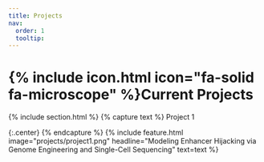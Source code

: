 ```yaml
---
title: Projects
nav:
  order: 1
  tooltip: 
---
```


# {% include icon.html icon="fa-solid fa-microscope" %}Current Projects
{% include section.html %}
{% capture text %} Project 1

{:.center} {% endcapture %}
{% include feature.html image="projects/project1.png" headline="Modeling Enhancer Hijacking via Genome Engineering and Single-Cell Sequencing" text=text %}
